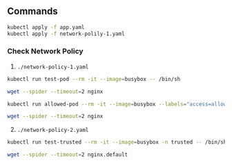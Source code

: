 ## Commands

```bash
kubectl apply -f app.yaml
kubectl apply -f network-polily-1.yaml
```

### Check Network Policy 

1. `./network-policy-1.yaml`
```bash
kubectl run test-pod --rm -it --image=busybox -- /bin/sh

wget --spider --timeout=2 nginx
```

```bash
kubectl run allowed-pod --rm -it --image=busybox --labels="access=allowed" -- /bin/sh

wget --spider --timeout=2 nginx
```

2. `./network-policy-2.yaml`

```bash
kubectl run test-trusted --rm -it --image=busybox -n trusted -- /bin/sh

wget --spider --timeout=2 nginx.default
```
